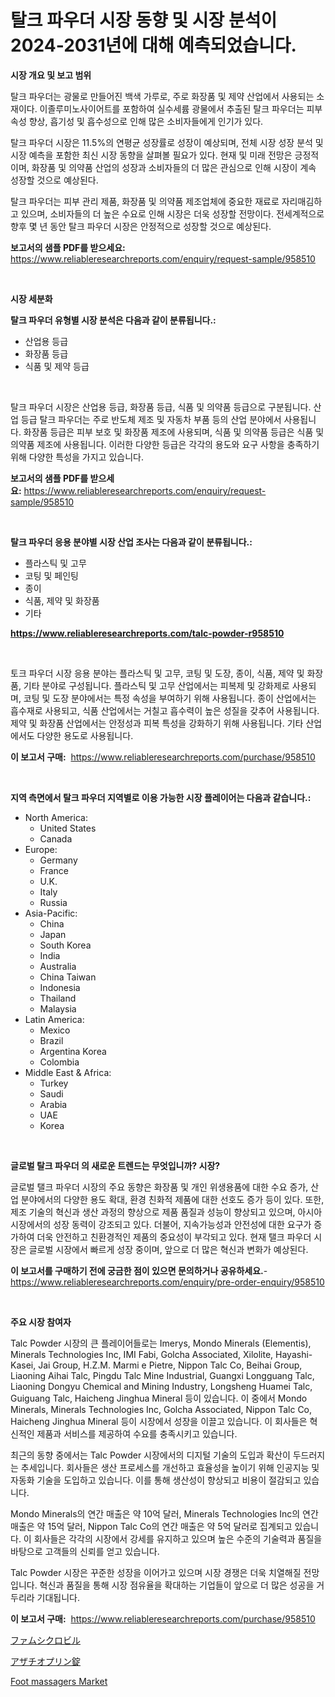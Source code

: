 <p><h1>탈크 파우더 시장 동향 및 시장 분석이 2024-2031년에 대해 예측되었습니다.</h1></p><p><strong>시장 개요 및 보고 범위</strong></p>
<p><p>탈크 파우더는 광물로 만들어진 백색 가루로, 주로 화장품 및 제약 산업에서 사용되는 소재이다. 이졸루미노사이어트를 포함하여 실수세륨 광물에서 추출된 탈크 파우더는 피부 속성 향상, 흡기성 및 흡수성으로 인해 많은 소비자들에게 인기가 있다.</p><p>탈크 파우더 시장은 11.5%의 연평균 성장률로 성장이 예상되며, 전체 시장 성장 분석 및 시장 예측을 포함한 최신 시장 동향을 살펴볼 필요가 있다. 현재 및 미래 전망은 긍정적이며, 화장품 및 의약품 산업의 성장과 소비자들의 더 많은 관심으로 인해 시장이 계속 성장할 것으로 예상된다.</p><p>탈크 파우더는 피부 관리 제품, 화장품 및 의약품 제조업체에 중요한 재료로 자리매김하고 있으며, 소비자들의 더 높은 수요로 인해 시장은 더욱 성장할 전망이다. 전세계적으로 향후 몇 년 동안 탈크 파우더 시장은 안정적으로 성장할 것으로 예상된다.</p></p>
<p><strong>보고서의 샘플 PDF를 받으세요:</strong> <a href="https://www.reliableresearchreports.com/enquiry/request-sample/958510">https://www.reliableresearchreports.com/enquiry/request-sample/958510</a></p>
<p>&nbsp;</p>
<p><strong>시장 세분화</strong></p>
<p><strong>탈크 파우더 유형별 시장 분석은 다음과 같이 분류됩니다.:</strong></p>
<p><ul><li>산업용 등급</li><li>화장품 등급</li><li>식품 및 제약 등급</li></ul></p>
<p>&nbsp;</p>
<p><p>탈크 파우더 시장은 산업용 등급, 화장품 등급, 식품 및 의약품 등급으로 구분됩니다. 산업 등급 탈크 파우더는 주로 반도체 제조 및 자동차 부품 등의 산업 분야에서 사용됩니다. 화장품 등급은 피부 보호 및 화장품 제조에 사용되며, 식품 및 의약품 등급은 식품 및 의약품 제조에 사용됩니다. 이러한 다양한 등급은 각각의 용도와 요구 사항을 충족하기 위해 다양한 특성을 가지고 있습니다.</p></p>
<p><strong>보고서의 샘플 PDF를 받으세요:</strong>&nbsp;<a href="https://www.reliableresearchreports.com/enquiry/request-sample/958510">https://www.reliableresearchreports.com/enquiry/request-sample/958510</a></p>
<p>&nbsp;</p>
<p><strong> 탈크 파우더 응용 분야별 시장 산업 조사는 다음과 같이 분류됩니다.:</strong></p>
<p><ul><li>플라스틱 및 고무</li><li>코팅 및 페인팅</li><li>종이</li><li>식품, 제약 및 화장품</li><li>기타</li></ul></p>
<p><strong><a href="https://www.reliableresearchreports.com/talc-powder-r958510">https://www.reliableresearchreports.com/talc-powder-r958510</a></strong></p>
<p>&nbsp;</p>
<p><p>토크 파우더 시장 응용 분야는 플라스틱 및 고무, 코팅 및 도장, 종이, 식품, 제약 및 화장품, 기타 분야로 구성됩니다. 플라스틱 및 고무 산업에서는 피복제 및 강화제로 사용되며, 코팅 및 도장 분야에서는 특정 속성을 부여하기 위해 사용됩니다. 종이 산업에서는 흡수재로 사용되고, 식품 산업에서는 거칠고 흡수력이 높은 성질을 갖추어 사용됩니다. 제약 및 화장품 산업에서는 안정성과 피복 특성을 강화하기 위해 사용됩니다. 기타 산업에서도 다양한 용도로 사용됩니다.</p></p>
<p><strong>이 보고서 구매:</strong>&nbsp; <a href="https://www.reliableresearchreports.com/purchase/958510">https://www.reliableresearchreports.com/purchase/958510</a></p>
<p>&nbsp;</p>
<p><strong>지역 측면에서 탈크 파우더 지역별로 이용 가능한 시장 플레이어는 다음과 같습니다.:</strong></p>
<p><ul>
    <li>
        North America:
        <ul>
            <li>United States</li>
            <li>Canada</li>
        </ul>
    </li>
    <li>
        Europe:
        <ul>
            <li>Germany</li>
            <li>France</li>
            <li>U.K.</li>
            <li>Italy</li>
            <li>Russia</li>
        </ul>
    </li>
    <li>
        Asia-Pacific:
        <ul>
            <li>China</li>
            <li>Japan</li>
            <li>South Korea</li>
            <li>India</li>
            <li>Australia</li>
            <li>China Taiwan</li>
            <li>Indonesia</li>
            <li>Thailand</li>
            <li>Malaysia</li>
        </ul>
    </li>
    <li>
        Latin America:
        <ul>
            <li>Mexico</li>
            <li>Brazil</li>
            <li>Argentina Korea</li>
            <li>Colombia</li>
        </ul>
    </li>
    <li>
        Middle East & Africa:
        <ul>
            <li>Turkey</li>
            <li>Saudi</li>
            <li>Arabia</li>
            <li>UAE</li>
            <li>Korea</li>
        </ul>
    </li>
    </ul></p>
<p>&nbsp;</p>
<p><strong>글로벌 탈크 파우더 의 새로운 트렌드는 무엇입니까? 시장?</strong></p>
<p><p>글로벌 탤크 파우더 시장의 주요 동향은 화장품 및 개인 위생용품에 대한 수요 증가, 산업 분야에서의 다양한 용도 확대, 환경 친화적 제품에 대한 선호도 증가 등이 있다. 또한, 제조 기술의 혁신과 생산 과정의 향상으로 제품 품질과 성능이 향상되고 있으며, 아시아 시장에서의 성장 동력이 강조되고 있다. 더불어, 지속가능성과 안전성에 대한 요구가 증가하여 더욱 안전하고 친환경적인 제품의 중요성이 부각되고 있다. 현재 탤크 파우더 시장은 글로벌 시장에서 빠르게 성장 중이며, 앞으로 더 많은 혁신과 변화가 예상된다.</p></p>
<p><strong>이 보고서를 구매하기 전에 궁금한 점이 있으면 문의하거나 공유하세요.</strong>- <a href="https://www.reliableresearchreports.com/enquiry/pre-order-enquiry/958510">https://www.reliableresearchreports.com/enquiry/pre-order-enquiry/958510</a></p>
<p>&nbsp;</p>
<p><strong>주요 시장 참여자</strong></p>
<p><p>Talc Powder 시장의 큰 플레이어들로는 Imerys, Mondo Minerals (Elementis), Minerals Technologies Inc, IMI Fabi, Golcha Associated, Xilolite, Hayashi-Kasei, Jai Group, H.Z.M. Marmi e Pietre, Nippon Talc Co, Beihai Group, Liaoning Aihai Talc, Pingdu Talc Mine Industrial, Guangxi Longguang Talc, Liaoning Dongyu Chemical and Mining Industry, Longsheng Huamei Talc, Guiguang Talc, Haicheng Jinghua Mineral 등이 있습니다. 이 중에서 Mondo Minerals, Minerals Technologies Inc, Golcha Associated, Nippon Talc Co, Haicheng Jinghua Mineral 등이 시장에서 성장을 이끌고 있습니다. 이 회사들은 혁신적인 제품과 서비스를 제공하여 수요를 충족시키고 있습니다.</p><p>최근의 동향 중에서는 Talc Powder 시장에서의 디지털 기술의 도입과 확산이 두드러지는 추세입니다. 회사들은 생산 프로세스를 개선하고 효율성을 높이기 위해 인공지능 및 자동화 기술을 도입하고 있습니다. 이를 통해 생산성이 향상되고 비용이 절감되고 있습니다.</p><p>Mondo Minerals의 연간 매출은 약 10억 달러, Minerals Technologies Inc의 연간 매출은 약 15억 달러, Nippon Talc Co의 연간 매출은 약 5억 달러로 집계되고 있습니다. 이 회사들은 각각의 시장에서 강세를 유지하고 있으며 높은 수준의 기술력과 품질을 바탕으로 고객들의 신뢰를 얻고 있습니다.</p><p>Talc Powder 시장은 꾸준한 성장을 이어가고 있으며 시장 경쟁은 더욱 치열해질 전망입니다. 혁신과 품질을 통해 시장 점유율을 확대하는 기업들이 앞으로 더 많은 성공을 거두리라 기대됩니다.</p></p>
<p><strong>이 보고서 구매:</strong>&nbsp;&nbsp;<a href="https://www.reliableresearchreports.com/purchase/958510">https://www.reliableresearchreports.com/purchase/958510</a></p>
<p><p><a href="https://github.com/KaydenJohns1964/Market-Research-Report-List-1/blob/main/559914123035.md">ファムシクロビル</a></p><p><a href="https://github.com/marbadji/Market-Research-Report-List-1/blob/main/149977023034.md">アザチオプリン錠</a></p><p><a href="https://github.com/mancsybtousav/Market-Research-Report-List-2/blob/main/foot-massagers-market.md">Foot massagers Market</a></p></p>